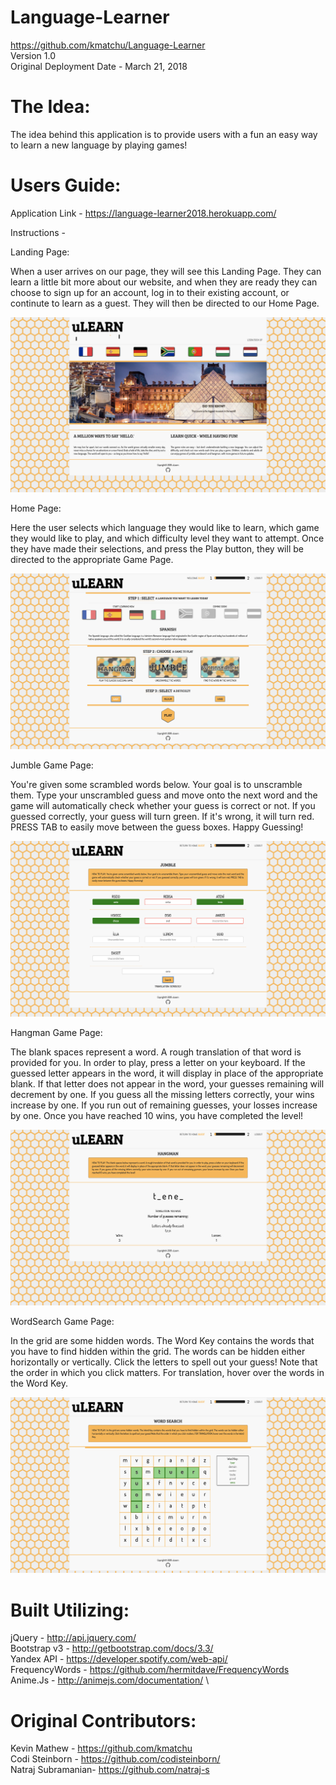 # Language-Learner

<https://github.com/kmatchu/Language-Learner> \
Version 1.0 \
Original Deployment Date - March 21, 2018

# The Idea:

The idea behind this application is to provide users with a fun an easy way to learn a new language by playing games!

# Users Guide:

Application Link - <https://language-learner2018.herokuapp.com/>

Instructions -

Landing Page:

When a user arrives on our page, they will see this Landing Page. They can learn a little bit more about our website, and when they are ready they can choose to sign up for an account, log in to their existing account, or continute to learn as a guest. They will then be directed to our Home Page.

![Landing Page](public/images/indexScreen.png)


Home Page:

Here the user selects which language they would like to learn, which game they would like to play, and which difficulty level they want to attempt. Once they have made their selections, and press the Play button, they will be directed to the appropriate Game Page.

![Home Page](public/images/homeScreen.png)

Jumble Game Page:

You're given some scrambled words below. Your goal is to unscramble them. Type your
unscrambled guess and move onto the next word and the game will automatically check whether
your guess is correct or not. If you guessed correctly, your guess will turn green. If it's
wrong, it will turn red. PRESS TAB to easily move between the guess boxes. Happy Guessing!

![Jumble Game](public/images/jumbleScreen.png)

Hangman Game Page:

The blank spaces represent a word. A rough translation of that word is provided
for you. In order to play, press a letter on your keyboard. If the guessed letter appears
in the word, it will display in place of the appropriate blank. If that letter does not appear
in the word, your guesses remaining will decrement by one. If you guess all the missing letters
correctly, your wins increase by one. If you run out of remaining guesses, your losses increase
by one. Once you have reached 10 wins, you have completed the level!

![Jumble Game](public/images/hangmanScreen.png)

WordSearch Game Page:

In the grid are some hidden words. The Word Key contains the words that you have to find hidden within the grid. The words can be hidden either horizontally or vertically. Click the letters to spell out your guess! Note that the order in which you click matters. For translation, hover over the words in the Word Key.

![Jumble Game](public/images/wordsearchScreen.png)

# Built Utilizing:

jQuery - <http://api.jquery.com/> \
Bootstrap v3 - <http://getbootstrap.com/docs/3.3/> \
Yandex API - <https://developer.spotify.com/web-api/> \
FrequencyWords - <https://github.com/hermitdave/FrequencyWords> \
Anime.Js - <http://animejs.com/documentation/> \


# Original Contributors:

Kevin Mathew - <https://github.com/kmatchu> \
Codi Steinborn  - <https://github.com/codisteinborn/> \
Natraj Subramanian- <https://github.com/natraj-s>
